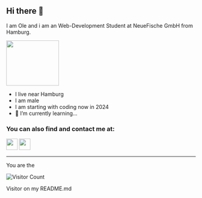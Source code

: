 ## Hi there 👋

I am Ole and i am an Web-Development Student at NeueFische GmbH from Hamburg.

<img src="https://www.pngkit.com/png/detail/799-7998601_profile-placeholder-person-icon.png" width="140" height="120">

- I live near Hamburg
- I am male
- I am starting with coding now in 2024
- 🌱 I’m currently learning...

### You can also find and contact me at:

[<img src="https://upload.wikimedia.org/wikipedia/commons/e/e8/Linkedin-logo-blue-In-square-40px.png" width="30" height="30">](https://www.linkedin.com/in/ole-backhaus/)
[<img src="https://www.jobboardfinder.com/news/wp-content/uploads/2017/12/xing-icon.png" width="30" height="30">](https://www.xing.com/profile/Ole_Backhaus/web_profiles)

---
  
You are the  
  
![Visitor Count](https://profile-counter.glitch.me/OBackh/count.svg)
<!--Counter from: [https://visitor-badge.glitch.me/#docs](https://x.com/ryanlanciaux/status/1283755637126705152)-->
Visitor on my README.md
<!--
**OBackh/OBackH** is a ✨ _special_ ✨ repository because its `README.md` (this file) appears on your GitHub profile.

Here are some ideas to get you started:

- 🔭 I’m currently working on ...
- 🌱 I’m currently learning ...
- 👯 I’m looking to collaborate on ...
- 🤔 I’m looking for help with ...
- 💬 Ask me about ...
- 📫 How to reach me: ...
- 😄 Pronouns: ...
- ⚡ Fun fact: ...
-->
